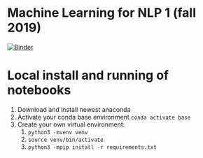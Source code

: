 # Machine Learning for NLP 1 (fall 2019)
[![Binder](http://mybinder.org/badge_logo.svg)](http://mybinder.org/v2/gh/simon-clematide/ml-for-nlp-1-hs2019/master)



# Local install and running of notebooks
1. Download and install newest anaconda 
2. Activate your conda base environment `conda activate base`
3. Create your own virtual environment:
	1. `python3 -mvenv venv`
	2. `source venv/bin/activate`
	3. `python3 -mpip install -r requirements.txt`


